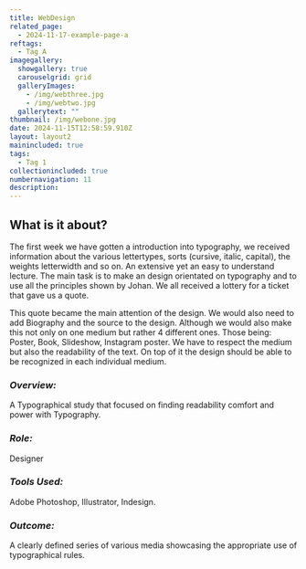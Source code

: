 ```yaml
---
title: WebDesign
related_page:
  - 2024-11-17-example-page-a
reftags:
  - Tag A
imagegallery:
  showgallery: true
  carouselgrid: grid
  galleryImages:
    - /img/webthree.jpg
    - /img/webtwo.jpg
  gallerytext: ""
thumbnail: /img/webone.jpg
date: 2024-11-15T12:58:59.910Z
layout: layout2
mainincluded: true
tags:
  - Tag 1
collectionincluded: true
numbernavigation: 11
description: 
---
```

## What is it about?

The first week we have gotten a introduction into typography, we received information about the various lettertypes, sorts (cursive, italic, capital), the weights letterwidth and so on. An extensive yet an easy to understand lecture. The main task is to make an design orientated on typography and to use all the principles shown by Johan. We all received a lottery for a ticket that gave us a quote. 

This quote became the main attention of the design. We would also need to add Biography and the source to the design. Although we would also make this not only on one medium but rather 4 different ones. Those being: Poster, Book, Slideshow, Instagram poster. We have to respect the medium but also the readability of the text. On top of it the design should be able to be recognized in each individual medium.


<div class="modeling-process">

### _Overview:_ <br>
A Typographical study that focused on finding readability comfort and power with Typography.

### _Role:_ <br>
Designer

### _Tools Used:_ <br>
Adobe Photoshop, Illustrator, Indesign.

### _Outcome:_ <br>
A clearly defined series of various media showcasing the appropriate use of typographical rules.

</div>

<br>
